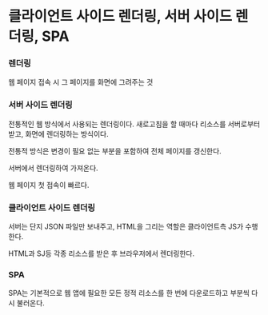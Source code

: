 # 클라이언트 사이드 렌더링, 서버 사이드 렌더링, SPA

### 렌더링

웹 페이지 접속 시 그 페이지를 화면에 그려주는 것



### 서버 사이드 렌더링

전통적인 웹 방식에서 사용되는 렌더링이다. 새로고침을 할 때마다 리소스를 서버로부터 받고, 화면에 렌더링하는 방식이다.

전통적 방식은 변경이 필요 없는 부분을 포함하여 전체 페이지를 갱신한다. 

서버에서 렌더링하여 가져온다.

웹 페이지 첫 접속이 빠르다.



### 클라이언트 사이드 렌더링

서버는 단지 JSON 파일만 보내주고, HTML을 그리는 역할은 클라이언트측 JS가 수행한다.

HTML과 SJ등 각종 리소스를 받은 후 브라우저에서 렌더링한다.



### SPA

SPA는 기본적으로 웹 앱에 필요한 모든 정적 리소스를 한 번에 다운로드하고 부분씩 다시 불러온다.









